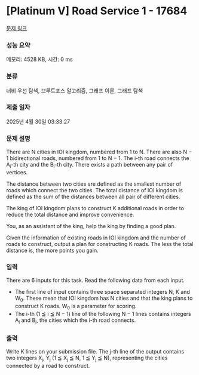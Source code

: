 # [Platinum V] Road Service 1 - 17684 

[문제 링크](https://www.acmicpc.net/problem/17684) 

### 성능 요약

메모리: 4528 KB, 시간: 0 ms

### 분류

너비 우선 탐색, 브루트포스 알고리즘, 그래프 이론, 그래프 탐색

### 제출 일자

2025년 4월 30일 03:33:27

### 문제 설명

<p>There are N cities in IOI kingdom, numbered from 1 to N. There are also N − 1 bidirectional roads, numbered from 1 to N − 1. The i-th road connects the A<sub>i</sub>-th city and the B<sub>i</sub>-th city. There exists a path between any pair of vertices.</p>

<p>The distance between two cities are defined as the smallest number of roads which connect the two cities. The total distance of IOI kingdom is defined as the sum of the distances between all pair of different cities.</p>

<p>The king of IOI kingdom plans to construct K additional roads in order to reduce the total distance and improve convenience.</p>

<p>You, as an assistant of the king, help the king by finding a good plan.</p>

<p>Given the information of existing roads in IOI kingdom and the number of roads to construct, output a plan for constructing K roads. The less the total distance is, the more points you gain.</p>

### 입력 

 <p>There are 6 inputs for this task. Read the following data from each input.</p>

<ul>
	<li>The first line of input contains three space separated integers N, K and W<sub>0</sub>. These mean that IOI kingdom has N cities and that the king plans to construct K roads. W<sub>0</sub> is a parameter for scoring.</li>
	<li>The i-th (1 ≦ i ≦ N − 1) line of the following N − 1 lines contains integers A<sub>i</sub> and B<sub>i</sub>, the cities which the i-th road connects.</li>
</ul>

### 출력 

 <p>Write K lines on your submission file. The j-th line of the output contains two integers X<sub>j</sub>, Y<sub>j</sub> (1 ≦ X<sub>j</sub> ≦ N, 1 ≦ Y<sub>j</sub> ≦ N), representing the cities connected by a road to construct.</p>


